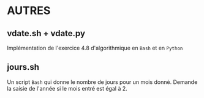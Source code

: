 # AUTRES

## vdate.sh + vdate.py

Implémentation de l'exercice 4.8 d'algorithmique en `Bash` et en `Python`

## jours.sh

Un script `Bash` qui donne le nombre de jours pour un mois donné. Demande la saisie de l'année si le mois entré est égal à 2.
